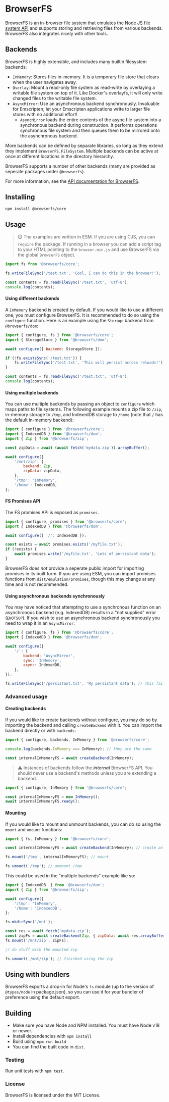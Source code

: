 # BrowserFS

BrowserFS is an in-browser file system that emulates the [Node JS file system API](http://nodejs.org/api/fs.html) and supports storing and retrieving files from various backends. BrowserFS also integrates nicely with other tools.

## Backends

BrowserFS is highly extensible, and includes many builtin filesystem backends:

-   `InMemory`: Stores files in-memory. It is a temporary file store that clears when the user navigates away.
-   `Overlay`: Mount a read-only file system as read-write by overlaying a writable file system on top of it. Like Docker's overlayfs, it will only write changed files to the writable file system.
-   `AsyncMirror`: Use an asynchronous backend synchronously. Invaluable for Emscripten; let your Emscripten applications write to larger file stores with no additional effort!
    -   `AsyncMirror` loads the entire contents of the async file system into a synchronous backend during construction. It performs operations synchronous file system and then queues them to be mirrored onto the asynchronous backend.

More backends can be defined by separate libraries, so long as they extend they implement `BrowserFS.FileSystem`. Multiple backends can be active at once at different locations in the directory hierarchy.

BrowserFS supports a number of other backends (many are provided as seperate packages under `@browserfs`).

For more information, see the [API documentation for BrowserFS](https://browser-fs.github.io/core).

## Installing

```sh
npm install @browserfs/core
```

## Usage

> 🛈 The examples are written in ESM. If you are using CJS, you can `require` the package. If running in a browser you can add a script tag to your HTML pointing to the `browser.min.js` and use BrowserFS via the global `BrowserFS` object.

```js
import fs from '@browserfs/core';

fs.writeFileSync('/test.txt', 'Cool, I can do this in the browser!');

const contents = fs.readFileSync('/test.txt', 'utf-8');
console.log(contents);
```

#### Using different backends

A `InMemory` backend is created by default. If you would like to use a different one, you must configure BrowserFS. It is recommended to do so using the `configure` function. Here is an example using the `Storage` backend from `@browserfs/dom`:

```js
import { configure, fs } from '@browserfs/core';
import { StorageStore } from '@browserfs/dom';

await configure({ backend: StorageStore });

if (!fs.existsSync('/test.txt')) {
	fs.writeFileSync('/test.txt', 'This will persist across reloads!');
}

const contents = fs.readFileSync('/test.txt', 'utf-8');
console.log(contents);
```

#### Using multiple backends

You can use multiple backends by passing an object to `configure` which maps paths to file systems. The following example mounts a zip file to `/zip`, in-memory storage to `/tmp`, and IndexedDB storage to `/home` (note that `/` has the default in-memory backend):

```js
import { configure } from '@browserfs/core';
import { IndexedDB } from '@browserfs/dom';
import { Zip } from '@browserfs/zip';

const zipData = await (await fetch('mydata.zip')).arrayBuffer();

await configure({
	'/mnt/zip': {
		backend: Zip,
		zipData: zipData,
	},
	'/tmp': 'InMemory',
	'/home': IndexedDB,
};
```

#### FS Promises API

The FS promises API is exposed as `promises`.

```js
import { configure, promises } from '@browserfs/core';
import { IndexedDB } from '@browserfs/dom';

await configure({ '/': IndexedDB });

const exists = await promises.exists('/myfile.txt');
if (!exists) {
	await promises.write('/myfile.txt', 'Lots of persistant data');
}
```

BrowserFS does _not_ provide a seperate public import for importing promises in its built form. If you are using ESM, you can import promises functions from `dist/emulation/promises`, though this may change at any time and is not recommended.

#### Using asynchronous backends synchronously

You may have noticed that attempting to use a synchronous function on an asynchronous backend (e.g. IndexedDB) results in a "not supplied" error (`ENOTSUP`). If you wish to use an asynchronous backend synchronously you need to wrap it in an `AsyncMirror`:

```js
import { configure, fs } from '@browserfs/core';
import { IndexedDB } from '@browserfs/dom';

await configure({
	'/': {
		backend: 'AsyncMirror',
		sync: 'InMemory',
		async: IndexedDB,
	},
});

fs.writeFileSync('/persistant.txt', 'My persistant data'); // This fails if you configure with only IndexedDB
```

### Advanced usage

#### Creating backends

If you would like to create backends without configure, you may do so by importing the backend and calling `createBackend` with it. You can import the backend directly or with `backends`:

```js
import { configure, backends, InMemory } from '@browserfs/core';

console.log(backends.InMemory === InMemory); // they are the same

const internalInMemoryFS = await createBackend(InMemory);
```

> ⚠ Instances of backends follow the **_internal_** BrowserFS API. You should never use a backend's methods unless you are extending a backend.

```js
import { configure, InMemory } from '@browserfs/core';

const internalInMemoryFS = new InMemory();
await internalInMemoryFS.ready();
```

#### Mounting

If you would like to mount and unmount backends, you can do so using the `mount` and `umount` functions:

```js
import { fs, InMemory } from '@browserfs/core';

const internalInMemoryFS = await createBackend(InMemory); // create an FS instance

fs.mount('/tmp', internalInMemoryFS); // mount

fs.umount('/tmp'); // unmount /tmp
```

This could be used in the "multiple backends" example like so:

```js
import { IndexedDB  } from '@browserfs/dom';
import { Zip } from '@browserfs/zip';

await configure({
	'/tmp': 'InMemory',
	'/home': 'IndexedDB',
};

fs.mkdirSync('/mnt');

const res = await fetch('mydata.zip');
const zipFs = await createBackend(Zip, { zipData: await res.arrayBuffer() });
fs.mount('/mnt/zip', zipFs);

// do stuff with the mounted zip

fs.umount('/mnt/zip'); // finished using the zip
```

## Using with bundlers

BrowserFS exports a drop-in for Node's `fs` module (up to the version of `@types/node` in package.json), so you can use it for your bundler of preference using the default export.

## Building

-   Make sure you have Node and NPM installed. You must have Node v18 or newer.
-   Install dependencies with `npm install`
-   Build using `npm run build`
-   You can find the built code in `dist`.

### Testing

Run unit tests with `npm test`.

### License

BrowserFS is licensed under the MIT License.
